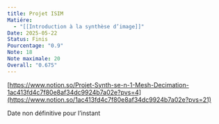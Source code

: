 ```yaml
---
title: Projet ISIM
Matiére:
  - "[[Introduction à la synthèse d’image]]"
Date: 2025-05-22
Status: Finis
Pourcentage: "0.9"
Note: 18
Note maximale: 20
Overall: "0.675"
---
```

[https://www.notion.so/Projet-Synth-se-n-1-Mesh-Decimation-1ac413fd4c7f80e8af34dc9924b7a02e?pvs=4](https://www.notion.so/1ac413fd4c7f80e8af34dc9924b7a02e?pvs=21)
  
Date non définitive pour l’instant